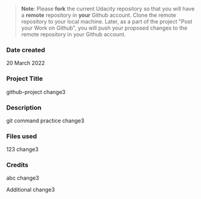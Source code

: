 >**Note**: Please **fork** the current Udacity repository so that you will have a **remote** repository in **your** Github account. Clone the remote repository to your local machine. Later, as a part of the project "Post your Work on Github", you will push your proposed changes to the remote repository in your Github account.

### Date created
20 March 2022

### Project Title
github-project change3

### Description
git command practice change3

### Files used
123 change3

### Credits
abc change3

Additional change3

